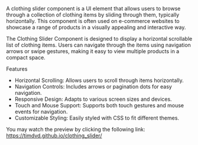A clothing slider component is a UI element that allows users to browse through a collection of clothing items 
by sliding through them, typically horizontally. This component is often used on e-commerce websites to showcase 
a range of products in a visually appealing and interactive way.

The Clothing Slider Component is designed to display a horizontal scrollable list of clothing items. 
Users can navigate through the items using navigation arrows or swipe gestures, making it easy to view 
multiple products in a compact space.

Features
 - Horizontal Scrolling: Allows users to scroll through items horizontally.
 - Navigation Controls: Includes arrows or pagination dots for easy navigation.
 - Responsive Design: Adapts to various screen sizes and devices.
 - Touch and Mouse Support: Supports both touch gestures and mouse events for navigation.
 - Customizable Styling: Easily styled with CSS to fit different themes.

You may watch the preview by clicking the following link: https://timdvd.github.io/clothing_slider/
